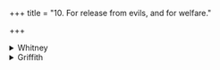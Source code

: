 +++
title = "10. For release from evils, and for welfare."

+++

<details><summary>Whitney</summary>

### Comment
Found in Pāipp. ii. (with vs. 8 preceding 6 and 7, and the refrain added only to vs. 8). The hymn occurs further in TB. (ii. 5. 61-2), and parts of it in HGS. (ii. 3. 10; 4. 1). ⌊And its original structure is doubtless clearly reflected by the MP. at ii. 12. 6, 7, 8, 9, 10. Cf. note to our verse 2.⌋ It is, like the two next preceding, reckoned (Kāuś. 26. 1, note) to the takmanāśana gaṇa, and it is employed (27. 7) in a healing ceremony, performed at a cross-roads, while chips of kāmpīla are bound on the joints of the patient, and they or he are wetted with bunches of grass. According to the comm., the rite is intended against kṣetriya simply.


### Translations
Translated: Weber, xiii. 156; Ludwig, p. 513; Griffith, i. 52; Bloomfield, 14, 292.
</details>

<details><summary>Griffith</summary>

Absolution and benediction
</details>

